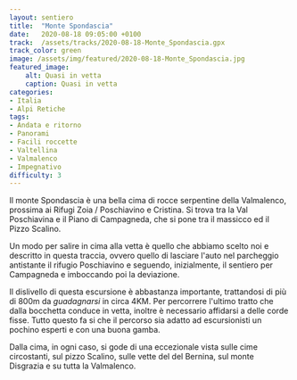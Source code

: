 ```yaml
---
layout: sentiero
title:  "Monte Spondascia"
date:   2020-08-18 09:05:00 +0100
track:  /assets/tracks/2020-08-18-Monte_Spondascia.gpx
track_color: green
image: /assets/img/featured/2020-08-18-Monte_Spondascia.jpg
featured_image:
    alt: Quasi in vetta
    caption: Quasi in vetta
categories:
- Italia
- Alpi Retiche
tags:
- Andata e ritorno
- Panorami
- Facili roccette
- Valtellina
- Valmalenco
- Impegnativo
difficulty: 3
---
```


Il monte Spondascia è una bella cima di rocce serpentine della Valmalenco, prossima ai Rifugi Zoia / Poschiavino e Cristina. Si trova tra la Val Poschiavina e il Piano di Campagneda, che si pone tra il massicco ed il Pizzo Scalino.

Un modo per salire in cima alla vetta è quello che abbiamo scelto noi e descritto in questa traccia, ovvero quello di lasciare l'auto nel parcheggio antistante il rifugio Poschiavino e seguendo, inizialmente, il sentiero per Campagneda e imboccando poi la deviazione.

Il dislivello di questa escursione è abbastanza importante, trattandosi di più di 800m da _guadagnarsi_ in circa 4KM. Per percorrere l'ultimo tratto che dalla bocchetta conduce in vetta, inoltre è necessario affidarsi a delle corde fisse. Tutto questo fa si che il percorso sia adatto ad escursionisti un pochino esperti e con una buona gamba.

Dalla cima, in ogni caso, si gode di una eccezionale vista sulle cime circostanti, sul pizzo Scalino, sulle vette del del Bernina, sul monte Disgrazia e su tutta la Valmalenco.
